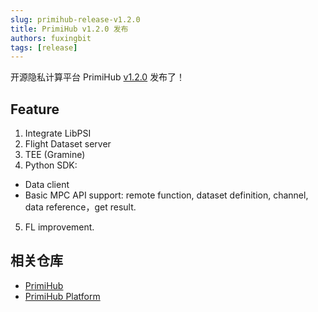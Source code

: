 ```yaml
---
slug: primihub-release-v1.2.0
title: PrimiHub v1.2.0 发布
authors: fuxingbit
tags: [release]
---
```


开源隐私计算平台 PrimiHub [v1.2.0](https://github.com/primihub/primihub/releases/tag/1.2.0) 发布了！

<!--truncate-->

## Feature

1. Integrate LibPSI 
2. Flight Dataset server
3. TEE (Gramine)
4. Python SDK: 
  * Data client
  * Basic MPC API support: remote function, dataset definition, channel, data reference，get result.
5. FL improvement.

## 相关仓库

* [PrimiHub](https://github.com/primihub/primihub)
* [PrimiHub Platform](https://github.com/primihub/primihub-platform)
